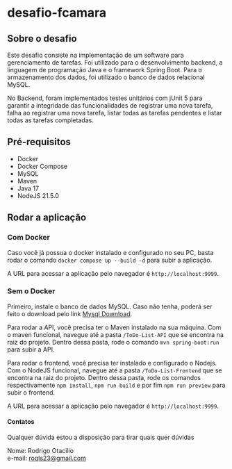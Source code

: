# desafio-fcamara

## Sobre o desafio

Este desafio consiste na implementação de um software para gerenciamento de tarefas.
Foi utilizado para o desenvolvimento backend, a linguagem de programação Java e o framework
Spring Boot. Para o armazenamento dos dados, foi utilizado o banco de dados relacional MySQL.

No Backend, foram implementados testes unitários com jUnit 5 para garantir a integridade das funcionalidades
de registrar uma nova tarefa, falha ao registrar uma nova tarefa, listar todas as tarefas pendentes e listar 
todas as tarefas completadas.

## Pré-requisitos

- Docker
- Docker Compose
- MySQL
- Maven
- Java 17
- NodeJS 21.5.0

## Rodar a aplicação

### Com Docker

Caso você já possua o docker instalado e configurado no seu PC, basta rodar o comando
`docker compose up --build -d` para subir a aplicação.

A URL para acessar a aplicação pelo navegador é `http://localhost:9999`.

### Sem o Docker

Primeiro, instale o banco de dados MySQL. Caso não tenha, poderá ser feito o download
pelo link [Mysql Download](https://dev.mysql.com/downloads/installer/]).

Para rodar a API, você precisa ter o Maven instalado na sua máquina. Com o maven funcional, navegue até a pasta
`/ToDo-List-API` que se encontra na raiz do projeto. Dentro dessa pasta, rode o comando `mvn spring-boot:run`
para subir a API.

Para rodar o frontend, você precisa ter instalado e configurado o Nodejs. Com o NodeJS funcional, navegue até a pasta
`/ToDo-List-Frontend` que se encontra na raiz do projeto. Dentro dessa pasta, rode os comandos respectivamente
`npm install`, `npm run build` e por fim `npm run preview` para subir o frontend.

A URL para acessar a aplicação pelo navegador é `http://localhost:9999`.

#### Contatos

Qualquer dúvida estou a disposição para tirar quais quer dúvidas

Nome: Rodrigo Otacilio\
e-mail: roqls23@gmail.com